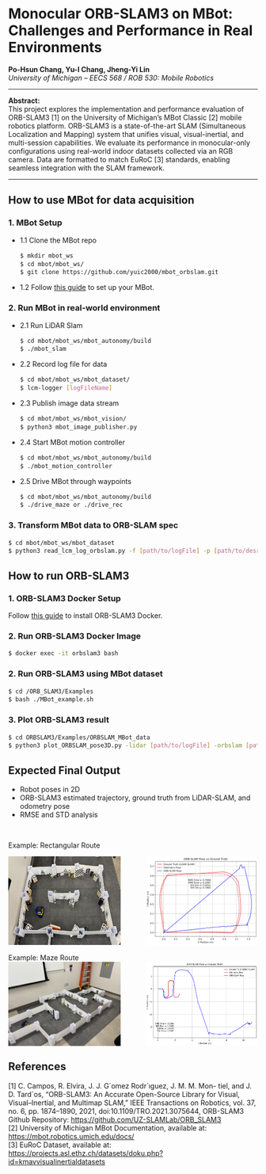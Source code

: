 # Monocular ORB-SLAM3 on MBot: Challenges and Performance in Real Environments

**Po-Hsun Chang, Yu-I Chang, Jheng-Yi Lin**<br>
*University of Michigan – EECS 568 / ROB 530: Mobile Robotics*

---

**Abstract:**  
This project explores the implementation and performance evaluation of ORB-SLAM3 [1] on the University of Michigan’s MBot Classic [2] mobile robotics platform. ORB-SLAM3 is a state-of-the-art SLAM (Simultaneous Localization and Mapping) system that unifies visual, visual-inertial, and multi-session capabilities. We evaluate its performance in monocular-only configurations using real-world indoor datasets collected via an RGB camera. Data are formatted to match EuRoC [3] standards, enabling seamless integration with the SLAM framework.

---  

## How to use MBot for data acquisition

### 1. MBot Setup
 - 1.1 Clone the MBot repo
    ```bash
    $ mkdir mbot_ws
    $ cd mbot/mbot_ws/
    $ git clone https://github.com/yuic2000/mbot_orbslam.git
    ```
 - 1.2 Follow [this guide](https://rob550-docs.github.io/docs/botlab/mbot-system-setup-Pi5) to set up your MBot.

### 2. Run MBot in real-world environment
 - 2.1 Run LiDAR Slam
    ```bash
    $ cd mbot/mbot_ws/mbot_autonomy/build
    $ ./mbot_slam
    ```

 - 2.2 Record log file for data
    ```bash
    $ cd mbot/mbot_ws/mbot_dataset/
    $ lcm-logger [logFileName]
    ```

 - 2.3 Publish image data stream
    ```bash
    $ cd mbot/mbot_ws/mbot_vision/
    $ python3 mbot_image_publisher.py
    ```

 - 2.4 Start MBot motion controller
    ```bash
    $ cd mbot/mbot_ws/mbot_autonomy/build
    $ ./mbot_motion_controller
    ```

 - 2.5 Drive MBot through waypoints
    ```bash
    $ cd mbot/mbot_ws/mbot_autonomy/build
    $ ./drive_maze or ./drive_rec
    ```

### 3. Transform MBot data to ORB-SLAM spec
```bash
$ cd mbot/mbot_ws/mbot_dataset
$ python3 read_lcm_log_orbslam.py -f [path/to/logFile] -p [path/to/desried/datasetFolder]
```

## How to run ORB-SLAM3

### 1. ORB-SLAM3 Docker Setup
Follow [this guide](https://github.com/yuic2000/MBot_ORB-SLAM3_docker.git) to install ORB-SLAM3 Docker.

### 2. Run ORB-SLAM3 Docker Image
```bash
$ docker exec -it orbslam3 bash
```

### 2. Run ORB-SLAM3 using MBot dataset
```bash
$ cd /ORB_SLAM3/Examples
$ bash ./MBot_example.sh
```
### 3. Plot ORB-SLAM3 result
```bash
$ cd ORBSLAM3/Examples/ORBSLAM_MBot_data
$ python3 plot_ORBSLAM_pose3D.py -lidar [path/to/logFile] -orbslam [path/to/orbslam/result]
```

## Expected Final Output
 - Robot poses in 2D
 - ORB-SLAM3 estimated trajectory, ground truth from LiDAR-SLAM, and odometry pose
 - RMSE and STD analysis
<br>

Example: Rectangular Route
<div style="display: flex; justify-content: space-between;">
   <img src="media/rectangular_env.jpg" alt="Rectangular Route" style="width: 45%;" />
   <img src="media/orbslam3_mbot_rec.png" alt="ORB-SLAM3 Trajectory vs Ground Truth in Rectangular Route" style="width: 45%;" />
</div>
<br>
Example: Maze Route
<div style="display: flex; justify-content: space-between;">
   <img src="media/maze_env.jpg" alt="Maze Route" style="width: 45%;" />
   <img src="media/orbslam_mono_maze.png" alt="ORB-SLAM3 Trajectory vs Ground Truth in Maze Route" style="width: 45%;" />
</div>

## References
[1] C. Campos, R. Elvira, J. J. G´omez Rodr´ıguez, J. M. M. Mon-
tiel, and J. D. Tard´os, “ORB-SLAM3: An Accurate Open-Source
Library for Visual, Visual–Inertial, and Multimap SLAM,” IEEE
Transactions on Robotics, vol. 37, no. 6, pp. 1874–1890, 2021, doi:10.1109/TRO.2021.3075644, ORB-SLAM3 Github Repository: https://github.com/UZ-SLAMLab/ORB_SLAM3<br>
[2] University of Michigan MBot Documentation, available at: https://mbot.robotics.umich.edu/docs/<br>
[3] EuRoC Dataset, available at: https://projects.asl.ethz.ch/datasets/doku.php?id=kmavvisualinertialdatasets
